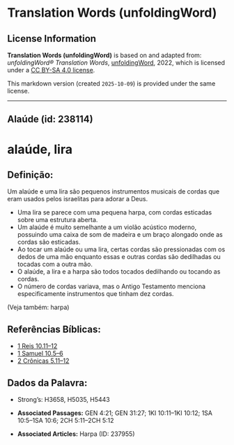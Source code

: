 # Translation Words (unfoldingWord)

## License Information

**Translation Words (unfoldingWord)** is based on and adapted from: _unfoldingWord® Translation Words_, [unfoldingWord](https://unfoldingword.org/utw), 2022, which is licensed under a [CC BY-SA 4.0 license](https://creativecommons.org/licenses/by-sa/4.0/legalcode.en).

This markdown version (created `2025-10-09`) is provided under the same license.



--------------------------------

## Alaúde (id: 238114)

alaúde, lira
============

Definição:
----------

Um alaúde e uma lira são pequenos instrumentos musicais de cordas que eram usados pelos israelitas para adorar a Deus.

* Uma lira se parece com uma pequena harpa, com cordas esticadas sobre uma estrutura aberta.
* Um alaúde é muito semelhante a um violão acústico moderno, possuindo uma caixa de som de madeira e um braço alongado onde as cordas são esticadas.
* Ao tocar um alaúde ou uma lira, certas cordas são pressionadas com os dedos de uma mão enquanto essas e outras cordas são dedilhadas ou tocadas com a outra mão.
* O alaúde, a lira e a harpa são todos tocados dedilhando ou tocando as cordas.
* O número de cordas variava, mas o Antigo Testamento menciona especificamente instrumentos que tinham dez cordas.

(Veja também: harpa)

Referências Bíblicas:
---------------------

* [1 Reis 10\.11–12](https://ref.ly/1Kgs10:11-1Kgs10:12)
* [1 Samuel 10\.5–6](https://ref.ly/1Sam10:5-1Sam10:6)
* [2 Crônicas 5\.11–12](https://ref.ly/2Chr5:11-2Chr5:12)

Dados da Palavra:
-----------------

* Strong’s: H3658, H5035, H5443

* **Associated Passages:** GEN 4:21; GEN 31:27; 1KI 10:11–1KI 10:12; 1SA 10:5–1SA 10:6; 2CH 5:11–2CH 5:12
* **Associated Articles:** Harpa (ID: 237955)

